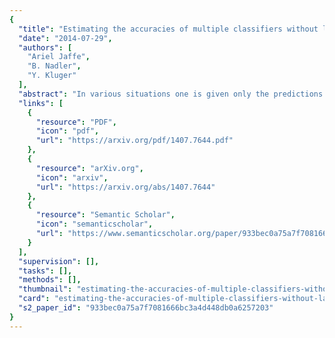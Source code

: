 ```yaml
---
{
  "title": "Estimating the accuracies of multiple classifiers without labeled data",
  "date": "2014-07-29",
  "authors": [
    "Ariel Jaffe",
    "B. Nadler",
    "Y. Kluger"
  ],
  "abstract": "In various situations one is given only the predictions of multiple classifiers over a large unlabeled test data. This scenario raises the following questions: Without any labeled data and without any a-priori knowledge about the reliability of these different classifiers, is it possible to consistently and computationally efficiently estimate their accuracies? Furthermore, also in a completely unsupervised manner, can one construct a more accurate unsupervised ensemble classifier? In this paper, focusing on the binary case, we present simple, computationally efficient algorithms to solve these questions. Furthermore, under standard classifier independence assumptions, we prove our methods are consistent and study their asymptotic error. Our approach is spectral, based on the fact that the off-diagonal entries of the classifiers' covariance matrix and 3-d tensor are rank-one. We illustrate the competitive performance of our algorithms via extensive experiments on both artificial and real datasets.",
  "links": [
    {
      "resource": "PDF",
      "icon": "pdf",
      "url": "https://arxiv.org/pdf/1407.7644.pdf"
    },
    {
      "resource": "arXiv.org",
      "icon": "arxiv",
      "url": "https://arxiv.org/abs/1407.7644"
    },
    {
      "resource": "Semantic Scholar",
      "icon": "semanticscholar",
      "url": "https://www.semanticscholar.org/paper/933bec0a75a7f7081666bc3a4d448db0a6257203"
    }
  ],
  "supervision": [],
  "tasks": [],
  "methods": [],
  "thumbnail": "estimating-the-accuracies-of-multiple-classifiers-without-labeled-data-thumb.jpg",
  "card": "estimating-the-accuracies-of-multiple-classifiers-without-labeled-data-card.jpg",
  "s2_paper_id": "933bec0a75a7f7081666bc3a4d448db0a6257203"
}
---
```


